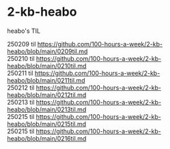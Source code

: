# 2-kb-heabo
heabo's TIL

250209 til https://github.com/100-hours-a-week/2-kb-heabo/blob/main/0209til.md <br/>
250210 til https://github.com/100-hours-a-week/2-kb-heabo/blob/main/0210til.md <br/>
250211 til https://github.com/100-hours-a-week/2-kb-heabo/blob/main/0211til.md <br/>
250212 til https://github.com/100-hours-a-week/2-kb-heabo/blob/main/0212til.md <br/>
250213 til https://github.com/100-hours-a-week/2-kb-heabo/blob/main/0213til.md <br/>
250215 til https://github.com/100-hours-a-week/2-kb-heabo/blob/main/0215til.md <br/>
250215 til https://github.com/100-hours-a-week/2-kb-heabo/blob/main/0216til.md <br/>